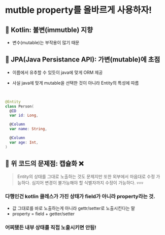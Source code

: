 # mutble property를 올바르게 사용하자!

## 📌 Kotlin: <b>불변(immutble) 지향</b>
  - 변수(mutable)는 부작용이 많기 때문

## 📌 JPA(Java Persistance API): <b>가변(mutable)에 초점</b>
  - 이름에서 유추할 수 있듯이 java에 맞게 ORM 제공

  - 사실 java에 맞게 mutable을 선택한 것이 아니라 Entity의 특성에 따름

<br>

```kotlin
@Entity
class Person(
  @ID
  var id: Long,

  @Column
  var name: String,

  @Column
  var age: Int,
)  
```
## 📌 위 코드의 문제점: 캡슐화 ❌
> Entity의 상태를 그대로 노출하는 것도 문제지만 또한 외부에서 마음대로 수정 가능하다. 심지어 변경이 불가능해야 할 식별자까지 수정이 가능하다. 💀💀💀

### 다행인건 kotlin 클레스가 가진 상태가 field가 아니라 property라는 것.
- 값 그대로를 바로 노출하는게 아니라 gettr/setter로 노출시킨다는 말
- property = field + getter/setter

### 어찌됐든 내부 상태를 직접 노출시키면 안됨!